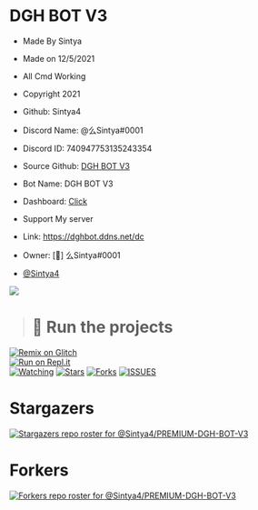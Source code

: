 # DGH BOT V3

- Made By Sintya

- Made on 12/5/2021
- All Cmd Working
- Copyright 2021
- Github: Sintya4
- Discord Name: @么Sintya#0001
- Discord ID: 740947753135243354
- Source Github: [DGH BOT V3](https://github.com/Sintya4/PREMIUM-DGH-BOT-V3)

- Bot Name: DGH BOT V3
- Dashboard: [Click](https://dghbot.ddns.net)
- Support My server 
- Link: https://dghbot.ddns.net/dc
- Owner: [👑] 么Sintya#0001
- [@Sintya4](https://github.com/Sintya4)

<a href="https://dblist.ddns.net/bots/849903077690572800">
<img src="https://dblist.ddns.net/api/embed/849903077690572800"/>
 </a>  

> # 💨 Run the projects

[![Remix on Glitch](https://cdn.glitch.com/2703baf2-b643-4da7-ab91-7ee2a2d00b5b%2Fremix-button.svg)](https://glitch.com/edit/#!/import/github/sintya4/PREMIUM-DGH-BOT-V3)<br>
[![Run on Repl.it](https://repl.it/badge/github/vcodes-xyz/bot-list)](https://repl.it/github/sintya4/PREMIUM-DGH-BOT-V3)<br>
[![Watching](https://img.shields.io/github/watchers/sintya4/PREMIUM-DGH-BOT-V3?style=for-the-badge)](/)
[![Stars](https://img.shields.io/github/stars/sintya4/PREMIUM-DGH-BOT-V3?style=for-the-badge)](https://github.com/Sintya4/PREMIUM-DGH-BOT-V3/stargazers)
[![Forks](https://img.shields.io/github/forks/Sintya4/PREMIUM-DGH-BOT-V3?style=for-the-badge)](https://github.com/Sintya4/PREMIUM-DGH-BOT-V3/network/members)
[![ISSUES](https://img.shields.io/github/issues-raw/sintya4/PREMIUM-DGH-BOT-V3?color=blue&logo=github&style=for-the-badge)](https://github.com/Sintya4/PREMIUM-DGH-BOT-V3/issues)

# Stargazers
[![Stargazers repo roster for @Sintya4/PREMIUM-DGH-BOT-V3](https://reporoster.com/stars/dark/notext/Sintya4/PREMIUM-DGH-BOT-V3)](https://github.com/Sintya4/PREMIUM-DGH-BOT-V3/stargazers)

# Forkers
[![Forkers repo roster for @Sintya4/PREMIUM-DGH-BOT-V3](https://reporoster.com/forks/dark/notext/Sintya4/PREMIUM-DGH-BOT-V3)](https://github.com/Sintya4/PREMIUM-DGH-BOT-V3/network/members)